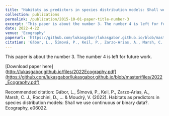 ```yaml
---
title: "Habitats as predictors in species distribution models: Shall we use continuous or binary data?"
collection: publications
permalink: /publication/2015-10-01-paper-title-number-3
excerpt: 'This paper is about the number 3. The number 4 is left for future work.'
date: 2022-4-22
venue: 'Ecography'
paperurl: 'https://github.com/lukasgabor/lukasgabor.github.io/blob/master/files/2022_Ecography.pdf'
citation: 'Gábor, L., Šímová, P., Keil, P., Zarzo‐Arias, A., Marsh, C. J., Rocchini, D., ... & Moudrý, V. (2022). Habitats as predictors in species distribution models: Shall we use continuous or binary data?. Ecography, e06022.'
---
```

This paper is about the number 3. The number 4 is left for future work.

[Download paper here](http://lukasgabor.github.io/files/2022Ecography.pdf](https://github.com/lukasgabor/lukasgabor.github.io/blob/master/files/2022_Ecography.pdf)

Recommended citation: Gábor, L., Šímová, P., Keil, P., Zarzo‐Arias, A., Marsh, C. J., Rocchini, D., ... & Moudrý, V. (2022). Habitats as predictors in species distribution models: Shall we use continuous or binary data?. Ecography, e06022.

